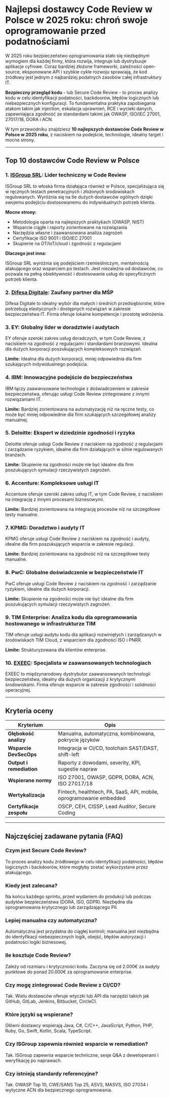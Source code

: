# Najlepsi dostawcy Code Review w Polsce w 2025 roku: chroń swoje oprogramowanie przed podatnościami

W 2025 roku bezpieczeństwo oprogramowania stało się niezbędnym wymogiem dla każdej firmy, która rozwija, integruje lub dystrybuuje aplikacje cyfrowe. Coraz bardziej złożone frameworki, zależności open-source, eksponowane API i szybkie cykle rozwoju sprawiają, że kod źródłowy jest jednym z najbardziej podatnych zasobów całej infrastruktury IT.

**Bezpieczny przegląd kodu** - lub Secure Code Review - to proces analizy kodu w celu identyfikacji podatności, backdoorów, błędów logicznych lub niebezpiecznych konfiguracji. To fundamentalna praktyka zapobiegania atakom takim jak injection, eskalacja uprawnień, RCE i wycieki danych, zapewniająca zgodność ze standardami takimi jak OWASP, ISO/IEC 27001, 27017/18, DORA i ACN.

W tym przewodniku znajdziesz **10 najlepszych dostawców Code Review w Polsce w 2025 roku**, z naciskiem na podejście, technologie, idealny target i mocne strony.

---

## Top 10 dostawców Code Review w Polsce

### 1. [ISGroup SRL](https://www.isgroup.it/it/index.html): Lider techniczny w Code Review

ISGroup SRL to włoska firma działająca również w Polsce, specjalizująca się w ręcznych testach penetracyjnych i złożonych środowiskach regulowanych. Wyróżnia się na tle dużych dostawców ogólnych dzięki swojemu podejściu dostosowanemu do indywidualnych potrzeb klienta.

**Mocne strony:**

- Metodologia oparta na najlepszych praktykach (OWASP, NIST)
- Wsparcie ciągłe i raporty zorientowane na rozwiązania
- Narzędzia własne i zaawansowana analiza zagrożeń
- Certyfikacje ISO 9001 i ISO/IEC 27001
- Skupienie na OT/IoT/cloud i zgodność z regulacjami

**Dlaczego jest inna:**

ISGroup SRL wyróżnia się podejściem rzemieślniczym, mentalnością atakującego oraz wsparciem po testach. Jest niezależna od dostawców, co pozwala na pełną obiektywność i dostosowanie usług do specyficznych potrzeb klienta.

### 2. [Difesa Digitale](https://www.difesadigitale.it/): Zaufany partner dla MŚP

Difesa Digitale to idealny wybór dla małych i średnich przedsiębiorstw, które potrzebują elastycznych i dostępnych rozwiązań w zakresie bezpieczeństwa IT. Firma oferuje lokalne kompetencje i prostotę wdrożenia.

### 3. EY: Globalny lider w doradztwie i audytach

EY oferuje szeroki zakres usług doradczych, w tym Code Review, z naciskiem na zgodność z regulacjami i standardami branżowymi. Idealna dla dużych korporacji poszukujących kompleksowych rozwiązań.

**Limite:** Idealna dla dużych korporacji, mniej odpowiednia dla firm szukających indywidualnego podejścia.

### 4. IBM: Innowacyjne podejście do bezpieczeństwa

IBM łączy zaawansowane technologie z doświadczeniem w zakresie bezpieczeństwa, oferując usługi Code Review zintegrowane z innymi rozwiązaniami IT.

**Limite:** Bardziej zorientowana na automatyzację niż na ręczne testy, co może być mniej odpowiednie dla firm szukających szczegółowej analizy manualnej.

### 5. Deloitte: Ekspert w dziedzinie zgodności i ryzyka

Deloitte oferuje usługi Code Review z naciskiem na zgodność z regulacjami i zarządzanie ryzykiem, idealne dla firm działających w silnie regulowanych branżach.

**Limite:** Skupienie na zgodności może nie być idealne dla firm poszukujących symulacji rzeczywistych zagrożeń.

### 6. Accenture: Kompleksowe usługi IT

Accenture oferuje szeroki zakres usług IT, w tym Code Review, z naciskiem na integrację z innymi procesami biznesowymi.

**Limite:** Bardziej zorientowana na integrację procesów niż na szczegółowe testy manualne.

### 7. KPMG: Doradztwo i audyty IT

KPMG oferuje usługi Code Review z naciskiem na zgodność i audyty, idealne dla firm poszukujących wsparcia w zakresie regulacji.

**Limite:** Bardziej zorientowana na zgodność niż na szczegółowe testy manualne.

### 8. PwC: Globalne doświadczenie w bezpieczeństwie IT

PwC oferuje usługi Code Review z naciskiem na zgodność i zarządzanie ryzykiem, idealne dla dużych korporacji.

**Limite:** Skupienie na zgodności może nie być idealne dla firm poszukujących symulacji rzeczywistych zagrożeń.

### 9. TIM Enterprise: Analiza kodu dla oprogramowania hostowanego w infrastrukturze TIM

TIM oferuje usługi audytu kodu dla aplikacji rozwiniętych i zarządzanych w środowiskach TIM Cloud, z wsparciem dla zgodności ISO i PNRR.

**Limite:** Strukturyzowana dla klientów enterprise.

### 10. [EXEEC](https://exeec.com/): Specjalista w zaawansowanych technologiach

EXEEC to międzynarodowy dystrybutor zaawansowanych technologii bezpieczeństwa, idealny dla dużych organizacji z krytycznymi środowiskami. Firma oferuje wsparcie w zakresie zgodności i solidności operacyjnej.

---

## Kryteria oceny

| Kryterium                        | Opis                                                                 |
|-------------------------------|----------------------------------------------------------------------|
| **Głębokość analizy**            | Manualna, automatyczna, kombinowana, pokrycie języków               |
| **Wsparcie DevSecOps**           | Integracja w CI/CD, toolchain SAST/DAST, shift-left                 |
| **Output i remediation**         | Raporty z dowodami, severity, KPI, sugestie napraw                  |
| **Wspierane normy**              | ISO 27001, OWASP, GDPR, DORA, ACN, ISO 27017/18                     |
| **Wertykalizacja**               | Fintech, healthtech, PA, SaaS, API, mobile, oprogramowanie embedded |
| **Certyfikacje zespołu**         | OSCP, CEH, CISSP, Lead Auditor, Secure Coding                       |

---

## Najczęściej zadawane pytania (FAQ)

### Czym jest Secure Code Review?
To proces analizy kodu źródłowego w celu identyfikacji podatności, błędów logicznych i backdoorów, które mogłyby zostać wykorzystane przez atakującego.

### Kiedy jest zalecana?
Na końcu każdego sprintu, przed wydaniem do produkcji lub podczas audytów bezpieczeństwa (DORA, ISO, GDPR). Niezbędna dla oprogramowania krytycznego lub zarządzającego PII.

### Lepiej manualna czy automatyczna?
Automatyczna jest przydatna do ciągłej kontroli; manualna jest niezbędna do identyfikacji niebezpiecznych logik, obejść, błędów autoryzacji i podatności logiki biznesowej.

### Ile kosztuje Code Review?
Zależy od rozmiaru i krytyczności kodu. Zaczyna się od 2.000€ za audyty punktowe do ponad 20.000€ za oprogramowanie enterprise.

### Czy mogę zintegrować Code Review z CI/CD?
Tak. Wielu dostawców oferuje wtyczki lub API dla narzędzi takich jak GitHub, GitLab, Jenkins, Bitbucket, CircleCI.

### Które języki są wspierane?
Główni dostawcy wspierają Java, C#, C/C++, JavaScript, Python, PHP, Ruby, Go, Swift, Kotlin, Scala, TypeScript.

### Czy ISGroup zapewnia również wsparcie w remediation?
Tak. ISGroup zapewnia wsparcie techniczne, sesje Q&A z deweloperami i weryfikację po naprawach.

### Czy istnieją standardy referencyjne?
Tak. OWASP Top 10, CWE/SANS Top 25, ASVS, MASVS, ISO 27034 i wytyczne ACN dla bezpiecznego oprogramowania.

